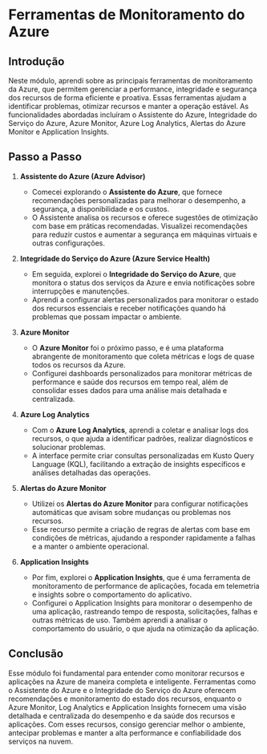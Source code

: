 # Ferramentas de Monitoramento do Azure

## Introdução

Neste módulo, aprendi sobre as principais ferramentas de monitoramento da Azure, que permitem gerenciar a performance, integridade e segurança dos recursos de forma eficiente e proativa. Essas ferramentas ajudam a identificar problemas, otimizar recursos e manter a operação estável. As funcionalidades abordadas incluíram o Assistente do Azure, Integridade do Serviço do Azure, Azure Monitor, Azure Log Analytics, Alertas do Azure Monitor e Application Insights.

## Passo a Passo

1. **Assistente do Azure (Azure Advisor)**
   - Comecei explorando o **Assistente do Azure**, que fornece recomendações personalizadas para melhorar o desempenho, a segurança, a disponibilidade e os custos.
   - O Assistente analisa os recursos e oferece sugestões de otimização com base em práticas recomendadas. Visualizei recomendações para reduzir custos e aumentar a segurança em máquinas virtuais e outras configurações.

2. **Integridade do Serviço do Azure (Azure Service Health)**
   - Em seguida, explorei o **Integridade do Serviço do Azure**, que monitora o status dos serviços da Azure e envia notificações sobre interrupções e manutenções.
   - Aprendi a configurar alertas personalizados para monitorar o estado dos recursos essenciais e receber notificações quando há problemas que possam impactar o ambiente.

3. **Azure Monitor**
   - O **Azure Monitor** foi o próximo passo, e é uma plataforma abrangente de monitoramento que coleta métricas e logs de quase todos os recursos da Azure.
   - Configurei dashboards personalizados para monitorar métricas de performance e saúde dos recursos em tempo real, além de consolidar esses dados para uma análise mais detalhada e centralizada.

4. **Azure Log Analytics**
   - Com o **Azure Log Analytics**, aprendi a coletar e analisar logs dos recursos, o que ajuda a identificar padrões, realizar diagnósticos e solucionar problemas.
   - A interface permite criar consultas personalizadas em Kusto Query Language (KQL), facilitando a extração de insights específicos e análises detalhadas das operações.

5. **Alertas do Azure Monitor**
   - Utilizei os **Alertas do Azure Monitor** para configurar notificações automáticas que avisam sobre mudanças ou problemas nos recursos.
   - Esse recurso permite a criação de regras de alertas com base em condições de métricas, ajudando a responder rapidamente a falhas e a manter o ambiente operacional.

6. **Application Insights**
   - Por fim, explorei o **Application Insights**, que é uma ferramenta de monitoramento de performance de aplicações, focada em telemetria e insights sobre o comportamento do aplicativo.
   - Configurei o Application Insights para monitorar o desempenho de uma aplicação, rastreando tempo de resposta, solicitações, falhas e outras métricas de uso. Também aprendi a analisar o comportamento do usuário, o que ajuda na otimização da aplicação.

## Conclusão

Esse módulo foi fundamental para entender como monitorar recursos e aplicações na Azure de maneira completa e inteligente. Ferramentas como o Assistente do Azure e o Integridade do Serviço do Azure oferecem recomendações e monitoramento do estado dos recursos, enquanto o Azure Monitor, Log Analytics e Application Insights fornecem uma visão detalhada e centralizada do desempenho e da saúde dos recursos e aplicações. Com esses recursos, consigo gerenciar melhor o ambiente, antecipar problemas e manter a alta performance e confiabilidade dos serviços na nuvem.
